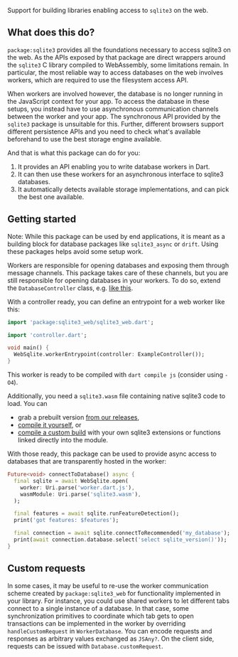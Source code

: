 Support for building libraries enabling access to `sqlite3` on the web.

## What does this do?

`package:sqlite3` provides all the foundations necessary to access sqlite3 on
the web.
As the APIs exposed by that package are direct wrappers around the `sqlite3` C
library compiled to WebAssembly, some limitations remain.
In particular, the most reliable way to access databases on the web involves
workers, which are required to use the filesystem access API.

When workers are involved however, the database is no longer running in the
JavaScript context for your app. To access the database in these setups, you
instead have to use asynchronous communication channels between the worker and
your app. The synchronous API provided by the `sqlite3` package is unsuitable
for this.
Further, different browsers support different persistence APIs and you need to
check what's available beforehand to use the best storage engine available.

And that is what this package can do for you:

1. It provides an API enabling you to write database workers in Dart.
2. It can then use these workers for an asynchronous interface to sqlite3
   databases.
3. It automatically detects available storage implementations, and can pick the
   best one available.

## Getting started

Note: While this package can be used by end applications, it is meant as a
building block for database packages like `sqlite3_async` or `drift`. Using
these packages helps avoid some setup work.

Workers are responsible for opening databases and exposing them through message
channels. This package takes care of these channels, but you are still
responsible for opening databases in your workers. To do so, extend the
`DatabaseController` class, e.g. [like this](https://github.com/simolus3/sqlite3.dart/blob/main/sqlite3_web/example/controller.dart).

With a controller ready, you can define an entrypoint for a web worker like this:

```dart
import 'package:sqlite3_web/sqlite3_web.dart';

import 'controller.dart';

void main() {
  WebSqlite.workerEntrypoint(controller: ExampleController());
}
```

This worker is ready to be compiled with `dart compile js` (consider using `-O4`).

Additionally, you need a `sqlite3.wasm` file containing native sqlite3 code to load.
You can

- grab a prebuilt version [from our releases](https://github.com/simolus3/sqlite3.dart/releases),
- [compile it yourself](https://github.com/simolus3/sqlite3.dart/tree/main/sqlite3#compiling), or
- [compile a custom build](https://github.com/simolus3/sqlite3.dart/tree/main/sqlite3/example/custom_wasm_build) with your own sqlite3 extensions or functions linked directly into the module.

With those ready, this package can be used to provide async access to databases
that are transparently hosted in the worker:

```dart
Future<void> connectToDatabase() async {
  final sqlite = await WebSqlite.open(
    worker: Uri.parse('worker.dart.js'),
    wasmModule: Uri.parse('sqlite3.wasm'),
  );

  final features = await sqlite.runFeatureDetection();
  print('got features: $features');

  final connection = await sqlite.connectToRecommended('my_database');
  print(await connection.database.select('select sqlite_version()'));
}
```

## Custom requests

In some cases, it may be useful to re-use the worker communication scheme
created by `package:sqlite3_web` for functionality implemented in your library.
For instance, you could use shared workers to let different tabs connect to a
single instance of a database.
In that case, some synchronization primitives to coordinate which tab gets to
open transactions can be implemented in the worker by overriding
`handleCustomRequest` in `WorkerDatabase`. You can encode requests and
responses as arbitrary values exchanged as `JSAny?`.
On the client side, requests can be issued with `Database.customRequest`.
